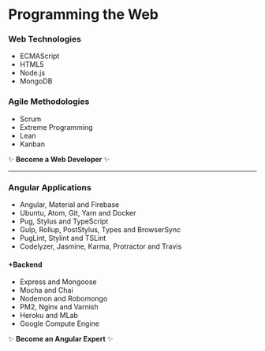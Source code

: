 # Programming the Web

### Web Technologies
* ECMAScript
* HTML5
* Node.js
* MongoDB

### Agile Methodologies
* Scrum
* Extreme Programming
* Lean
* Kanban

:sparkles: **Become a Web Developer** :sparkles:

***

### Angular Applications
* Angular, Material and Firebase
* Ubuntu, Atom, Git, Yarn and Docker
* Pug, Stylus and TypeScript
* Gulp, Rollup, PostStylus, Types and BrowserSync
* PugLint, Stylint and TSLint
* Codelyzer, Jasmine, Karma, Protractor and Travis

#### +Backend
* Express and Mongoose
* Mocha and Chai
* Nodemon and Robomongo
* PM2, Nginx and Varnish 
* Heroku and MLab
* Google Compute Engine

:sparkles: **Become an Angular Expert** :sparkles:
